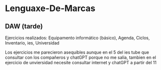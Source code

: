 # Lenguaxe-De-Marcas

## DAW (tarde)

Ejercicios realizados: Equipamento informático (básico), Agenda, Ciclos, Inventario, ies, Universidad

Los ejercicios me parecieron asequibles aunque en el 5 del ies tube que consultar con los compañeros y chatGPT porque no me salia,
tambien en el ejercicio de unviersidad necesite consultar internet y chatGPT a partir del 11 
